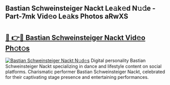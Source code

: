## Bastian Schweinsteiger Nackt Le𝚊k𝚎d N𝚞𝚍e - Part-7mk Vid𝚎o Le𝚊ks Photos aRwXS

# <h2><a href="http://fb71atj.evod.top/?m=Bastian+Schweinsteiger+Nackt">🔗 👉🔴 Bastian Schweinsteiger Nackt Vid𝚎o Ph𝚘t𝚘s</a></h2>

[![Bastian Schweinsteiger Nackt N𝚞d𝚎s](https://i.imgur.com/8V9OHl7.gif)](http://fb71atj.evod.top/?m=Bastian+Schweinsteiger+Nackt)
Digital personality Bastian Schweinsteiger Nackt specializing in dance and lifestyle content on social platforms. Charismatic performer Bastian Schweinsteiger Nackt, celebrated for their captivating stage presence and entertaining performances. 
